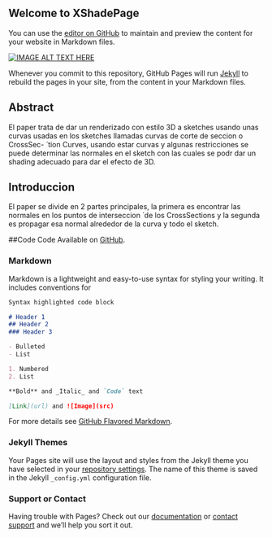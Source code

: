 ## Welcome to XShadePage

You can use the [editor on GitHub](https://github.com/nicogc/XShadePage/edit/master/index.md) to maintain and preview the content for your website in Markdown files.


[![IMAGE ALT TEXT HERE](https://img.youtube.com/vi/KoNN6Ii-3r4/0.jpg)](https://www.youtube.com/watch?v=KoNN6Ii-3r4)


Whenever you commit to this repository, GitHub Pages will run [Jekyll](https://jekyllrb.com/) to rebuild the pages in your site, from the content in your Markdown files.

## Abstract 
El paper trata de dar un renderizado con
estilo 3D a sketches usando unas curvas usadas en los
sketches llamadas curvas de corte de seccion o CrossSec-  ́
tion Curves, usando estar curvas y algunas restricciones
se puede determinar las normales en el sketch con las
cuales se podr dar un shading adecuado para dar el
efecto de 3D.
## Introduccion
El paper se divide en 2 partes principales, la primera
es encontrar las normales en los puntos de interseccion ́
de los CrossSections y la segunda es propagar esa
normal alrededor de la curva y todo el sketch.

##Code
Code Available on [GitHub](https://github.com/nicogc/crossshade).


### Markdown

Markdown is a lightweight and easy-to-use syntax for styling your writing. It includes conventions for

```markdown
Syntax highlighted code block

# Header 1
## Header 2
### Header 3

- Bulleted
- List

1. Numbered
2. List

**Bold** and _Italic_ and `Code` text

[Link](url) and ![Image](src)
```

For more details see [GitHub Flavored Markdown](https://guides.github.com/features/mastering-markdown/).

### Jekyll Themes

Your Pages site will use the layout and styles from the Jekyll theme you have selected in your [repository settings](https://github.com/nicogc/XShadePage/settings). The name of this theme is saved in the Jekyll `_config.yml` configuration file.

### Support or Contact

Having trouble with Pages? Check out our [documentation](https://help.github.com/categories/github-pages-basics/) or [contact support](https://github.com/contact) and we’ll help you sort it out.
